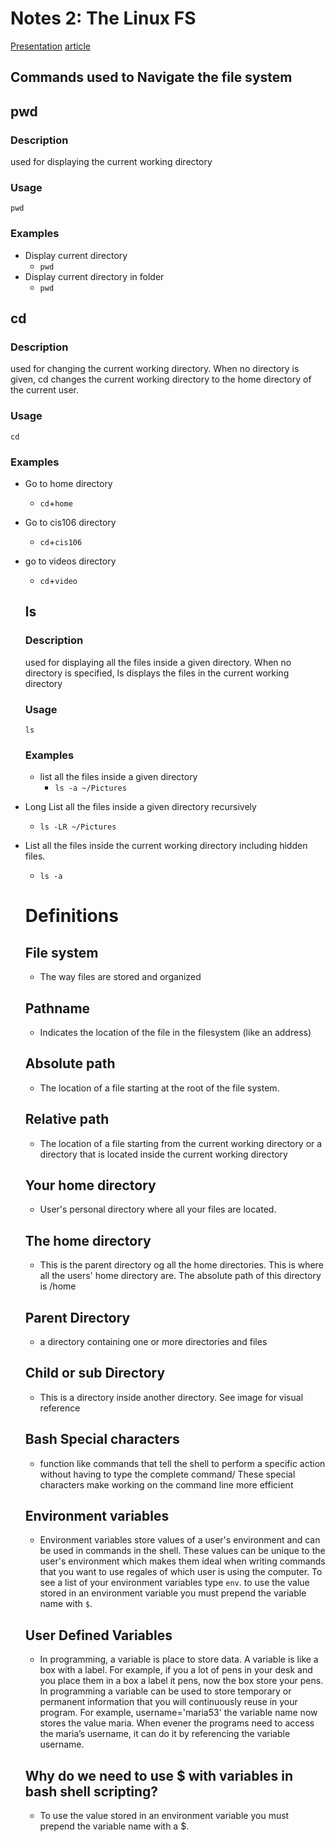 # Notes 2: The Linux FS
[Presentation](https://docs.google.com/presentation/d/e/2PACX-1vRzi-pHAUV4x_mqsbAiiAwTtIGZcXMauEIOUfiBySC4sPr0gszaQmebawSQaj0r2gCIv4r2Dam-fgT4/pub?start=false&loop=false&delayms=3000#slide=id.gf9d68ab4d8_0_0)
[article](https://cis106.com/extra/thelinuxfs/)

## Commands used to Navigate the file system

## pwd 
  ### Description
  used for displaying the current working directory  
  ### Usage
  `pwd` 
  ### Examples
  * Display current directory
    * `pwd` 
* Display current directory in folder
  * `pwd`

## cd  
  ### Description 
  used for changing the current working directory. When no directory is given, cd changes the current working directory to the home directory of the current user.
  ### Usage
`cd` 
  ### Examples
  * Go to home directory 
    * `cd`+`home` 
* Go to cis106 directory 
  *  `cd`+`cis106`
* go to videos directory 
  *  `cd`+`video`
  
  ## ls 
  ### Description
  used for displaying all the files inside a given directory. When no directory is specified, ls displays the files in the current working directory 
  ### Usage
  `ls` 
  ### Examples
  * list all the files inside a given directory 
    * `ls -a ~/Pictures` 
* Long List all the files inside a given directory recursively 
  * `ls -LR ~/Pictures`
* List all the files inside the current working directory including hidden files.
  * `ls -a`
  
  # Definitions
  ## File system
  * The way files are stored and organized 
  ## Pathname
  * Indicates the location of the file in the filesystem (like an address)
  ## Absolute path  
  * The location of a file starting at the root of the file system.
  ## Relative path 
  * The location of a file starting from the current working directory or a directory that is located inside the current working directory   
  ## Your home directory 
  * User's personal directory where all your files are located.
  ## The home directory 
  * This is the parent directory og all the home directories. This is where all the users' home directory are. The absolute path of this directory is /home 
  ## Parent Directory  
  * a directory containing one or more directories and files 
  ## Child or sub Directory  
  * This is a directory inside another directory. See image for visual reference
  ## Bash Special characters 
  * function like commands that tell the shell to perform a specific action without having to type the complete command/ These special characters make working on the command line more efficient
  ## Environment variables   
  *  Environment variables store values of a user's environment and can be used in commands in the shell. These values can be unique to the user's environment which makes them ideal when writing commands that you want to use regales of which user is using the computer. To see a list of your environment variables type `env`. to use the value stored in an environment variable you must prepend the variable name with `$`.
  ## User Defined Variables    
  * In programming, a variable is place to store data. A variable is like a box with a label. For example, if you a lot of pens in your desk and you place them in a box a label it pens, now the box store your pens. In programming a variable can be used to store temporary or permanent information that you will continuously reuse in your program. For example, username='maria53' the variable name now stores the value maria. When evener the programs need to access the maria’s username, it can do it by referencing the variable username.
  ## Why do we need to use $ with variables in bash shell scripting?
  * To use the value stored in an environment variable you must prepend the variable name with a $. 


